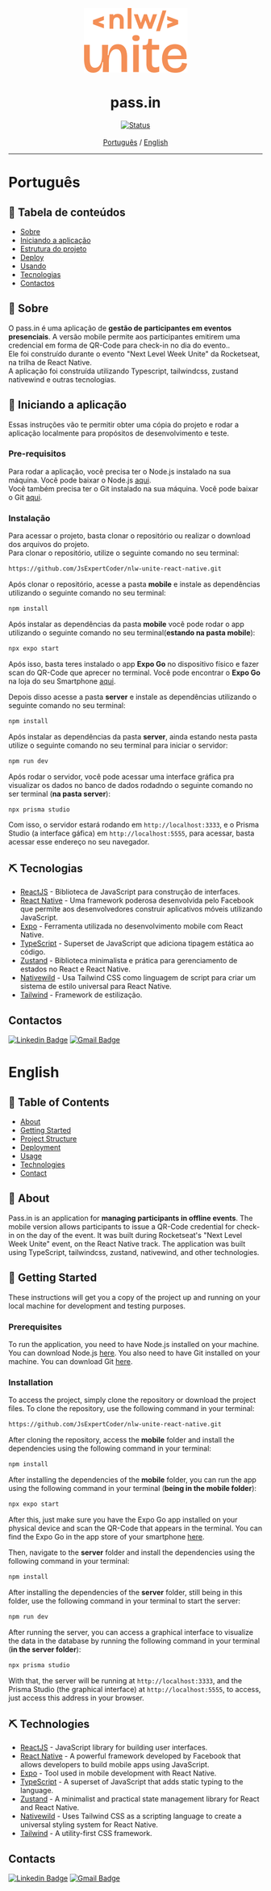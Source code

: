 <p align="center">
  <a href="" rel="noopener">
 <img src="./mobile/src/assets/logo.png" alt="Project logo"></a>
</p>

<h1 align="center">pass.in</h1>

<div align="center">

[![Status](https://img.shields.io/badge/status-active-success.svg)]() <br><br>
[Português](#pt) / [English](#en)
</div>

---
# Português <a name = "pt"></a>

## 📝 Tabela de conteúdos

- [Sobre](#about_pt)
- [Iniciando a aplicação](#getting_started_pt)
- [Estrutura do projeto](#project_structure_pt)
- [Deploy](#deployment_pt)
- [Usando](#usage_pt)
- [Tecnologias](#built_using_pt)
- [Contactos](#contact)

## 🧐 Sobre <a name = "about_pt"></a>
O pass.in é uma aplicação de **gestão de participantes em eventos presenciais**.
A versão mobile permite aos participantes emitirem uma credencial em forma de QR-Code para check-in no dia do evento..
 <br />
 Ele foi construído durante o evento "Next Level Week Unite" da Rocketseat, na trilha de React Native. <br />
A aplicação foi construída utilizando Typescript, tailwindcss, zustand nativewind e outras tecnologias. <br />

## 🏁 Iniciando a aplicação <a name = "getting_started_pt"></a>
Essas instruções vão te permitir obter uma cópia do projeto e rodar a aplicação localmente para propósitos de desenvolvimento e teste.

### Pre-requisitos
Para rodar a aplicação, você precisa ter o Node.js instalado na sua máquina. Você pode baixar o Node.js [aqui](https://nodejs.org/en/).
<br/>
Você também precisa ter o Git instalado na sua máquina. Você pode baixar o Git [aqui](https://git-scm.com/).



### Instalação
Para acessar o projeto, basta clonar o repositório ou realizar o download dos arquivos do projeto.<br>
Para clonar o repositório, utilize o seguinte comando no seu terminal:

```sh
https://github.com/JsExpertCoder/nlw-unite-react-native.git
```

Após clonar o repositório, acesse a pasta **mobile** e instale as dependências utilizando o seguinte comando no seu terminal:

```sh
npm install
```

Após instalar as dependências da pasta **mobile** você pode rodar o app  utilizando o seguinte comando no seu terminal(**estando na pasta mobile**):

```sh
npx expo start
```
Após isso, basta teres instalado o app **Expo Go** no dispositivo físico e fazer scan do QR-Code que aprecer no terminal. Você pode encontrar o **Expo Go** na loja do seu Smartphone [aqui](https://docs.expo.dev/get-started/expo-go/#install-expo-go-on-your-device).

Depois disso acesse a pasta **server** e instale as dependências utilizando o seguinte comando no seu terminal:

```sh
npm install
```

Após instalar as dependências da pasta **server**, ainda estando nesta pasta utilize o seguinte comando no seu terminal para iniciar o servidor:

```sh
npm run dev
```

Após rodar o servidor, você pode acessar uma interface gráfica pra visualizar os dados no banco de dados rodadndo o seguinte comando no ser terminal (**na pasta server**):

```sh
npx prisma studio
```

Com isso, o servidor estará rodando em <code>http://localhost:3333</code>, e o Prisma Studio (a interface gáfica) em <code>http://localhost:5555</code>, para acessar, basta acessar esse endereço no seu navegador.

## ⛏️ Tecnologias <a name = "built_using_pt"></a>
 
- [ReactJS](https://reactjs.org/) - Biblioteca de JavaScript para construção de interfaces.
- [React Native](https://reactnative.dev/) - Uma framework poderosa desenvolvida pelo Facebook que permite aos desenvolvedores construir aplicativos móveis utilizando JavaScript.
- [Expo](https://docs.expo.dev/) - Ferramenta utilizada no desenvolvimento mobile com React Native.
- [TypeScript](https://www.typescriptlang.org/) - Superset de JavaScript que adiciona tipagem estática ao código.
- [Zustand](https://zustand-demo.pmnd.rs/) - Biblioteca minimalista e prática para gerenciamento de estados no React e React Native.
- [Nativewild](https://www.nativewind.dev/v4/getting-started/expo-router) - Usa Tailwind CSS como linguagem de script para criar um sistema de estilo universal para React Native.
- [Tailwind](https://tailwindcss.com) - Framework de estilização.

## Contactos <a name = "contact">

[![Linkedin Badge](https://img.shields.io/badge/-Linkedin-blue?style=flat-square&logo=Linkedin&logoColor=white&link=https://www.linkedin.com/in/orodrigogo/)](https://www.linkedin.com/in/f%C3%A1bio-nicolau-97bab92b3/) 
[![Gmail Badge](https://img.shields.io/badge/-misterjs24700@gmail.com-c14438?style=flat-square&logo=Gmail&logoColor=white&link=mailto:misterjs247000@gmail.com)](mailto:misterjs247000@gmail.com)


# English <a name = "en"></a>

## 📝 Table of Contents

- [About](#about_en)
- [Getting Started](#getting_started_en)
- [Project Structure](#project_structure_en)
- [Deployment](#deployment_en)
- [Usage](#usage_en)
- [Technologies](#built_using_en)
- [Contact](#contact_en)

## 🧐 About <a name = "about_en"></a>
Pass.in is an application for **managing participants in offline events**. The mobile version allows participants to issue a QR-Code credential for check-in on the day of the event. It was built during Rocketseat's "Next Level Week Unite" event, on the React Native track. The application was built using TypeScript, tailwindcss, zustand, nativewind, and other technologies.

## 🏁 Getting Started <a name = "getting_started_en"></a>
These instructions will get you a copy of the project up and running on your local machine for development and testing purposes.

### Prerequisites
To run the application, you need to have Node.js installed on your machine. You can download Node.js [here](https://nodejs.org/en/). You also need to have Git installed on your machine. You can download Git [here](https://git-scm.com/).

### Installation
To access the project, simply clone the repository or download the project files. To clone the repository, use the following command in your terminal:

```sh
https://github.com/JsExpertCoder/nlw-unite-react-native.git
```
After cloning the repository, access the **mobile** folder and install the dependencies using the following command in your terminal:

```sh
npm install
```

After installing the dependencies of the **mobile** folder, you can run the app using the following command in your terminal (**being in the mobile folder**):

```sh
npx expo start
```

After this, just make sure you have the Expo Go app installed on your physical device and scan the QR-Code that appears in the terminal. You can find the Expo Go in the app store of your smartphone [here](https://docs.expo.dev/get-started/expo-go/#install-expo-go-on-your-device).

Then, navigate to the **server** folder and install the dependencies using the following command in your terminal:
```sh
npm install
```
After installing the dependencies of the **server** folder, still being in this folder, use the following command in your terminal to start the server:

```sh
npm run dev
```

After running the server, you can access a graphical interface to visualize the data in the database by running the following command in your terminal (**in the server folder**):

```sh
npx prisma studio
```

With that, the server will be running at <code>http://localhost:3333</code>, and the Prisma Studio (the graphical interface) at <code>http://localhost:5555</code>, to access, just access this address in your browser.

## ⛏️ Technologies <a name = "built_using_en"></a>

- [ReactJS](https://reactjs.org/) - JavaScript library for building user interfaces.
- [React Native](https://reactnative.dev/) - A powerful framework developed by Facebook that allows developers to build mobile apps using JavaScript.
- [Expo](https://docs.expo.dev/) - Tool used in mobile development with React Native.
- [TypeScript](https://www.typescriptlang.org/) - A superset of JavaScript that adds static typing to the language.
- [Zustand](https://zustand-demo.pmnd.rs/) - A minimalist and practical state management library for React and React Native.
- [Nativewild](https://www.nativewind.dev/v4/getting-started/expo-router) - Uses Tailwind CSS as a scripting language to create a universal styling system for React Native.
- [Tailwind](https://tailwindcss.com) - A utility-first CSS framework.

## Contacts <a name = "contact_en">

[![Linkedin Badge](https://img.shields.io/badge/-Linkedin-blue?style=flat-square&logo=Linkedin&logoColor=white&link=https://www.linkedin.com/in/orodrigogo/)](https://www.linkedin.com/in/f%C3%A1bio-nicolau-97bab92b3/) 
[![Gmail Badge](https://img.shields.io/badge/-misterjs24700@gmail.com-c14438?style=flat-square&logo=Gmail&logoColor=white&link=mailto:misterjs247000@gmail.com)](mailto:misterjs247000@gmail.com)
